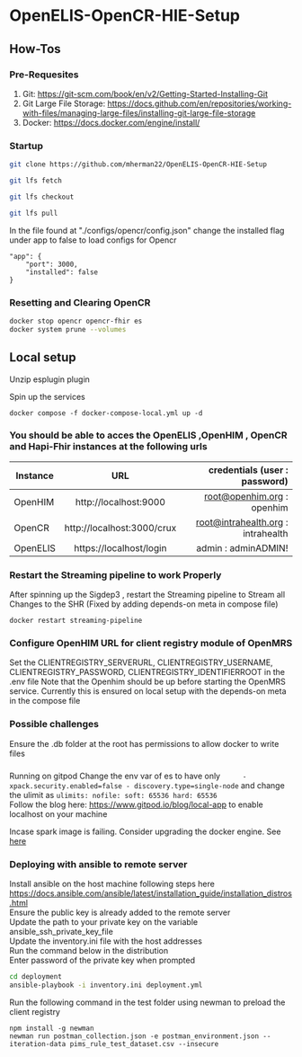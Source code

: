 # OpenELIS-OpenCR-HIE-Setup


## How-Tos

### Pre-Requesites 
1. Git: https://git-scm.com/book/en/v2/Getting-Started-Installing-Git
2. Git Large File Storage: https://docs.github.com/en/repositories/working-with-files/managing-large-files/installing-git-large-file-storage
3. Docker: https://docs.docker.com/engine/install/

### Startup

```sh
git clone https://github.com/mherman22/OpenELIS-OpenCR-HIE-Setup

git lfs fetch

git lfs checkout

git lfs pull

```
In the file found at "./configs/opencr/config.json" change the
installed flag under app to false to load configs for Opencr  
```
"app": {
    "port": 3000,
    "installed": false
}
```


### Resetting and Clearing OpenCR 
```sh
docker stop opencr opencr-fhir es
docker system prune --volumes
```
## Local setup

Unzip esplugin plugin

Spin up the services

```
docker compose -f docker-compose-local.yml up -d
```
### You should be able to acces the OpenELIS ,OpenHIM , OpenCR and Hapi-Fhir instances  at the following urls
| Instance  |     URL       | credentials (user : password)|
|---------- |:-------------:|------:                       |
| OpenHIM   | http://localhost:9000  |  root@openhim.org : openhim |
| OpenCR    | http://localhost:3000/crux  |  root@intrahealth.org  : intrahealth|
| OpenELIS | https://localhost/login |    admin : adminADMIN!| 

### Restart the Streaming pipeline to work Properly
After spinning up the Sigdep3 , restart the Streaming pipeline to Stream all Changes to the SHR (Fixed by adding depends-on meta in compose file)
```
docker restart streaming-pipeline
```

### Configure OpenHIM URL for client registry module of OpenMRS
Set the CLIENTREGISTRY_SERVERURL, CLIENTREGISTRY_USERNAME, CLIENTREGISTRY_PASSWORD, CLIENTREGISTRY_IDENTIFIERROOT in the .env file
Note that the Openhim should be up before starting the OpenMRS service. Currently this is ensured on local setup with the depends-on meta in the compose file


### Possible challenges
Ensure the .db folder at the root has permissions to allow docker to write files

###
Running on gitpod
Change the env var of es to have only 
`      - xpack.security.enabled=false
        - discovery.type=single-node
`
and change the ulimit as 
`
ulimits:
      nofile:
        soft: 65536
        hard: 65536
`    
Follow the blog here: https://www.gitpod.io/blog/local-app to enable localhost on your machine

Incase spark image is failing. Consider upgrading the docker engine.
See [here](https://docs.docker.com/engine/install/ubuntu/#upgrade-docker-engine)

### Deploying with ansible to remote server
Install ansible on the host machine following steps here https://docs.ansible.com/ansible/latest/installation_guide/installation_distros.html    
Ensure the public key is already added to the remote server    
Update the path to your private key on the variable ansible_ssh_private_key_file    
Update the inventory.ini file with the host addresses    
Run the command below in the distribution    
Enter password of the private key when prompted    

```sh
cd deployment
ansible-playbook -i inventory.ini deployment.yml
```

Run the following command in the test folder using newman to preload the client registry

```
npm install -g newman
newman run postman_collection.json -e postman_environment.json --iteration-data pims_rule_test_dataset.csv --insecure
```
